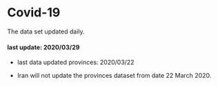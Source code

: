 # Covid-19

The data set updated daily.

#### last update: 2020/03/29

* last data updated provinces: 2020/03/22 

* Iran will not update the provinces dataset from date 22 March 2020.
